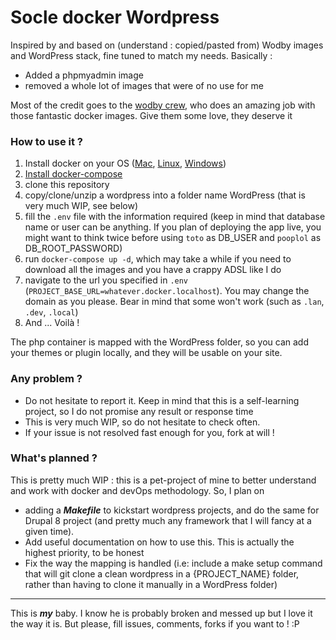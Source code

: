 # Socle docker Wordpress

Inspired by and based on (understand : copied/pasted from) Wodby images and WordPress stack, fine tuned to match my needs. Basically :

- Added a phpmyadmin image
- removed a whole lot of images that were of no use for me

Most of the credit goes to the [wodby crew](https://wodby.com/), who does an amazing job with those fantastic docker images. Give them some love, they deserve it

### How to use it ?

1. Install docker on your OS ([Mac](https://docs.docker.com/docker-for-mac/install/), [Linux](https://docs.docker.com/install/), [Windows](https://docs.docker.com/docker-for-windows/install/))
2. [Install docker-compose](https://docs.docker.com/compose/install/) 
3. clone this repository
4. copy/clone/unzip a wordpress into a folder name WordPress (that is very much WIP, see below)
5. fill the `.env` file with the information required (keep in mind that database name or user can be anything. If you plan of deploying the app live, you might want to think twice before using `toto` as DB_USER and `pooplol` as DB_ROOT_PASSWORD)
6. run `docker-compose up -d`, which may take a while if you need to download all the images and you have a crappy ADSL like I do
7. navigate to the url you specified in `.env` (`PROJECT_BASE_URL=whatever.docker.localhost`). You may change the domain as you please. Bear in mind that some won't work (such as `.lan`, `.dev`, `.local`)
8. And ... Voilà ! 

The php container is mapped with the WordPress folder, so you can add your themes or plugin locally, and they will be usable on your site.

### Any problem ?

- Do not hesitate to report it. Keep in mind that this is a self-learning project, so I do not promise any result or response time
- This is very much WIP, so do not hesitate to check often.
- If your issue is not resolved fast enough for you, fork at will !



### What's planned ?

This is pretty much WIP : this is a pet-project of mine to better understand and work with docker and devOps methodology. So, I plan on

 - adding a **_Makefile_** to kickstart wordpress projects, and do the same for Drupal 8 project (and pretty much any framework that I will fancy at a given time).
 - Add useful documentation on how to use this. This is actually the highest priority, to be honest
 - Fix the way the mapping is handled (i.e: include a make setup command that will git clone a clean wordpress in a {PROJECT_NAME} folder, rather than having to clone it manually in a WordPress folder)

---
This is **_my_** baby. I know he is probably broken and messed up but I love it the way it is. But please, fill issues, comments, forks if you want to ! :P